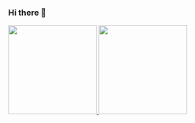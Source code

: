 ### Hi there 👋

<a href="https://github.com/Raitou">
  <img height="180em" src="https://github-readme-stats.vercel.app/api?username=Raitou&theme=react&show_icons=true" />
  <img height="180em" src="https://github-readme-stats.vercel.app/api/top-langs/?username=Raitou&theme=react&layout=compact" />
</a>

<br/>
